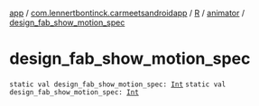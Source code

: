 [app](../../../index.md) / [com.lennertbontinck.carmeetsandroidapp](../../index.md) / [R](../index.md) / [animator](index.md) / [design_fab_show_motion_spec](./design_fab_show_motion_spec.md)

# design_fab_show_motion_spec

`static val design_fab_show_motion_spec: `[`Int`](https://kotlinlang.org/api/latest/jvm/stdlib/kotlin/-int/index.html)
`static val design_fab_show_motion_spec: `[`Int`](https://kotlinlang.org/api/latest/jvm/stdlib/kotlin/-int/index.html)